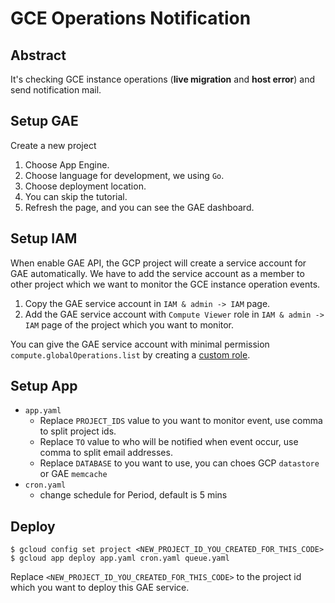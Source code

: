 # GCE Operations Notification

## Abstract

It's checking GCE instance operations (__live migration__ and __host error__) and send notification mail.

## Setup GAE

Create a new project
1. Choose App Engine.
2. Choose language for development, we using `Go`.
3. Choose deployment location.
4. You can skip the tutorial.
5. Refresh the page, and you can see the GAE dashboard.

## Setup IAM

When enable GAE API, the GCP project will create a service account for GAE automatically. We have to add the service account as a member to other project which we want to monitor the GCE instance operation events.

1. Copy the GAE service account in `IAM & admin -> IAM` page.
2. Add the GAE service account with `Compute Viewer` role in `IAM & admin -> IAM` page of the project which you want to monitor.

You can give the GAE service account with minimal permission `compute.globalOperations.list` by creating a [custom role](https://cloud.google.com/iam/docs/creating-custom-roles).

## Setup App

- `app.yaml`
  - Replace `PROJECT_IDS` value to you want to monitor event, use comma to split project ids.
  - Replace `TO` value to who will be notified when event occur, use comma to split email addresses.
  - Replace `DATABASE` to you want to use, you can choes GCP `datastore` or GAE `memcache`
- `cron.yaml`
  - change schedule for Period, default is 5 mins

## Deploy

```shell
$ gcloud config set project <NEW_PROJECT_ID_YOU_CREATED_FOR_THIS_CODE>
$ gcloud app deploy app.yaml cron.yaml queue.yaml
```

Replace `<NEW_PROJECT_ID_YOU_CREATED_FOR_THIS_CODE>` to the project id which you want to deploy this GAE service.
